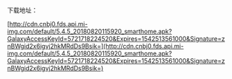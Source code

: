 下载地址：

[http://cdn.cnbj0.fds.api.mi-img.com/default/5.4.5_20180820115920_smarthome.apk?GalaxyAccessKeyId=5721718224520&Expires=1542513561000&Signature=znBWgid2x6igvj2hkMRdDs9Bsik=](http://cdn.cnbj0.fds.api.mi-img.com/default/5.4.5_20180820115920_smarthome.apk?GalaxyAccessKeyId=5721718224520&Expires=1542513561000&Signature=znBWgid2x6igvj2hkMRdDs9Bsik=)
